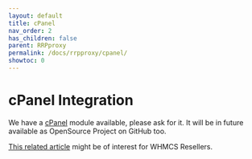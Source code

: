 ```yaml
---
layout: default
title: cPanel
nav_order: 2
has_children: false
parent: RRPproxy
permalink: /docs/rrpproxy/cpanel/
showtoc: 0
---
```


# cPanel Integration

We have a [cPanel](https://cpanel.net/) module available, please ask for it.
It will be in future available as OpenSource Project on GitHub too.

[This related article](https://docs.whmcs.com/CPanel/WHM) might be of interest for WHMCS Resellers.
